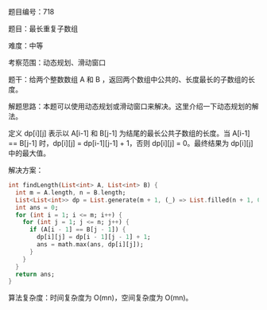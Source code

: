 题目编号：718

题目：最长重复子数组

难度：中等

考察范围：动态规划、滑动窗口

题干：给两个整数数组 A 和 B ，返回两个数组中公共的、长度最长的子数组的长度。

解题思路：本题可以使用动态规划或滑动窗口来解决。这里介绍一下动态规划的解法。

定义 dp[i][j] 表示以 A[i-1] 和 B[j-1] 为结尾的最长公共子数组的长度。当 A[i-1] == B[j-1] 时，dp[i][j] = dp[i-1][j-1] + 1，否则 dp[i][j] = 0。最终结果为 dp[i][j] 中的最大值。

解决方案：

```dart
int findLength(List<int> A, List<int> B) {
  int m = A.length, n = B.length;
  List<List<int>> dp = List.generate(m + 1, (_) => List.filled(n + 1, 0));
  int ans = 0;
  for (int i = 1; i <= m; i++) {
    for (int j = 1; j <= n; j++) {
      if (A[i - 1] == B[j - 1]) {
        dp[i][j] = dp[i - 1][j - 1] + 1;
        ans = math.max(ans, dp[i][j]);
      }
    }
  }
  return ans;
}
```

算法复杂度：时间复杂度为 O(mn)，空间复杂度为 O(mn)。